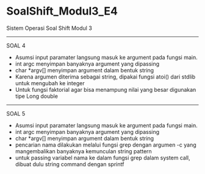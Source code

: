 # SoalShift_Modul3_E4
Sistem Operasi Soal Shift Modul 3

----------------------------------------------------------
SOAL 4

- Asumsi input paramater langsung masuk ke argument pada fungsi main.
- int argc menyimpan banyaknya argument yang dipassing
- char \*argv[] menyimpan argument dalam bentuk string
- Karena argumen diterima sebagai string, dipakai fungsi atoi() dari stdlib untuk mengubah ke integer
- Untuk fungsi faktorial agar bisa menampung nilai yang besar digunakan tipe Long double

----------------------------------------------------------
SOAL 5
- Asumsi input paramater langsung masuk ke argument pada fungsi main.
- int argc menyimpan banyaknya argument yang dipassing
- char \*argv[] menyimpan argument dalam bentuk string
- pencarian nama dilakukan melalui fungsi grep dengan argumen -c yang mangembalikan banyaknya kemunculan string pattern
- untuk passing variabel nama ke dalam fungsi grep dalam system call, dibuat dulu string command dengan sprintf
